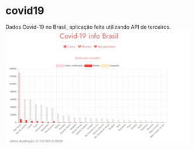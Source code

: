 # covid19
Dados Covid-19 no Brasil, aplicação feita utilizando API de terceiros. 
![image app](https://github.com/engenheira/covid19/blob/master/image.JPG)
